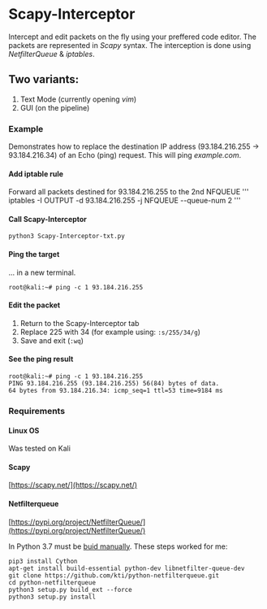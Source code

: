 # Scapy-Interceptor
Intercept and edit packets on the fly using your preffered code editor.
The packets are represented in *Scapy* syntax. The interception is done using *NetfilterQueue* & *iptables*.

## Two variants:

1. Text Mode (currently opening *vim*)
2. GUI (on the pipeline)


### Example
Demonstrates how to replace the destination IP address (93.184.216.255 -> 93.184.216.34) of an Echo (ping) request.
This will ping *example.com*.

#### Add iptable rule
Forward all packets destined for 93.184.216.255 to the 2nd NFQUEUE
'''
iptables -I OUTPUT -d 93.184.216.255 -j NFQUEUE --queue-num 2
'''

#### Call Scapy-Interceptor
```
python3 Scapy-Interceptor-txt.py
```

#### Ping the target
... in a new terminal.
```
root@kali:~# ping -c 1 93.184.216.255
```
#### Edit the packet
1. Return to the Scapy-Interceptor tab
2. Replace 225 with 34 (for example using: `:s/255/34/g`)
3. Save and exit (`:wq`)

#### See the ping result
```
root@kali:~# ping -c 1 93.184.216.255
PING 93.184.216.255 (93.184.216.255) 56(84) bytes of data.
64 bytes from 93.184.216.34: icmp_seq=1 ttl=53 time=9184 ms
```

### Requirements

#### Linux OS
Was tested on Kali

#### Scapy
[https://scapy.net/](https://scapy.net/)

#### Netfilterqueue 
[https://pypi.org/project/NetfilterQueue/](https://pypi.org/project/NetfilterQueue/)

In Python 3.7 must be [buid manually](https://github.com/kti/python-netfilterqueue/issues/48).
These steps worked for me:
```
pip3 install Cython
apt-get install build-essential python-dev libnetfilter-queue-dev
git clone https://github.com/kti/python-netfilterqueue.git
cd python-netfilterqueue
python3 setup.py build_ext --force
python3 setup.py install
```
